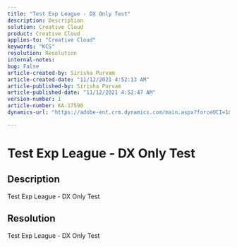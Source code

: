 ```yaml
---
title: "Test Exp League - DX Only Test"
description: Description
solution: Creative Cloud
product: Creative Cloud
applies-to: "Creative Cloud"
keywords: "KCS"
resolution: Resolution
internal-notes: 
bug: False
article-created-by: Sirisha Purvam
article-created-date: "11/12/2021 4:52:13 AM"
article-published-by: Sirisha Purvam
article-published-date: "11/12/2021 4:52:47 AM"
version-number: 1
article-number: KA-17598
dynamics-url: "https://adobe-ent.crm.dynamics.com/main.aspx?forceUCI=1&pagetype=entityrecord&etn=knowledgearticle&id=6917ab4b-7443-ec11-8c62-0022480acc8c"

---
```

# Test Exp League - DX Only Test

## Description

Test Exp League - DX Only Test

## Resolution


Test Exp League - DX Only Test

